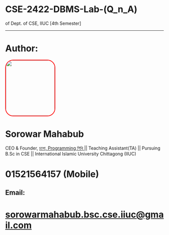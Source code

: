 # CSE-2422-DBMS-Lab-(Q_n_A)
of
Dept. of CSE, IIUC [4th Semester]
<hr>

# Author:



<img src="https://avatars.githubusercontent.com/u/76944781?v=4" style=" width: 155px; height: 175px; border: 2px solid red; border-radius: 25px" >


# Sorowar Mahabub
CEO & Founder, [চলো, Programming শিখি ](https://sorowar-cse.github.io/Colo_Programming_Shikhi/index.html)|| Teaching Assistant(TA) || Pursuing B.Sc in CSE || International Islamic University Chittagong (IIUC)

# 01521564157 (Mobile)


## Email:
# **sorowarmahabub.bsc.cse.iiuc@gmail.com**

